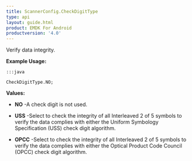 ```yaml
---
title: ScannerConfig.CheckDigitType
type: api
layout: guide.html
product: EMDK For Android
productversion: '4.0'
---
```



Verify data integrity.
 
 

**Example Usage:**
	
	:::java
	
	CheckDigitType.NO;
	


**Values:**

* **NO** -A check digit is not used.

* **USS** -Select to check the integrity of all Interleaved 2 of 5 symbols to
 verify the data complies with either the Uniform Symbology
 Specification (USS) check digit algorithm.

* **OPCC** -Select to check the integrity of all Interleaved 2 of 5 symbols to
 verify the data complies with either the Optical Product Code Council
 (OPCC) check digit algorithm.









